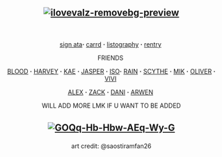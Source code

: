 ## <p align="center"><a href='https://postimg.cc/23dH3dHW' target='_blank'><img src='https://i.postimg.cc/23dH3dHW/ilovevalz-removebg-preview.png' border='0' alt='ilovevalz-removebg-preview'/></a>
‎ <p align="center">[sign ata](https://fragariaknight.atabook.org/)**·** [carrd](https://fragariaknight.carrd.co/) **·** [listography](https://listography.com/vilkisser) **·** [rentry](https://rentry.co/blondeshortcake)
‎ <p align="center"> FRIENDS
‎ <p align="center">[BLOOD](https://github.com/cupiddict) **·** [HARVEY](https://github.com/bathroombreak) **·** [KAE](https://github.com/aotakae) **·** [JASPER](https://github.com/hua-binan) **·** [ISO](https://github.com/yaoidemon)**·** [RAIN](https://github.com/orekoto) **·** [SCYTHE](https://github.com/augurelt) **·** [MIK](https://github.com/togainunochi) **·** [OLIVER](https://github.com/bloodyworship) **·** [VIVI](https://github.com/yumefujo)
 ‎ <p align="center">[ALEX](https://github.com/sanspilled) **·** [ZACK](https://github.com/basementjazz) **·** [DANI](https://github.com/dokhyuk) **·** [ARWEN](https://github.com/ukehole)
‎ <p align="center"> WILL ADD MORE LMK IF U WANT TO BE ADDED
## <p align="center"><a href='https://postimg.cc/5Hmjft9T' target='_blank'><img src='https://i.postimg.cc/5Hmjft9T/GOQq-Hb-Hbw-AEq-Wy-G.jpg' border='0' alt='GOQq-Hb-Hbw-AEq-Wy-G'/></a>
<p align="center"> art credit: @saostiramfan26

